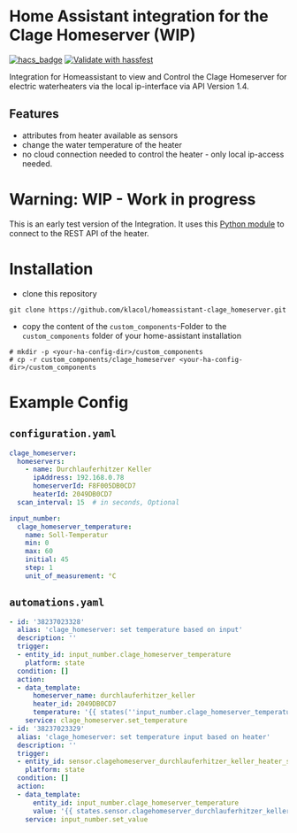 # Home Assistant integration for the Clage Homeserver (WIP)

[![hacs_badge](https://img.shields.io/badge/HACS-Default-orange.svg)](https://github.com/custom-components/hacs)
[![Validate with hassfest](https://github.com/klacol/homeassistant-clage_homeserver/actions/workflows/hassfest.yaml/badge.svg)](https://github.com/klacol/homeassistant-clage_homeserver/actions/workflows/hassfest.yaml)

Integration for Homeassistant to view and Control the Clage Homeserver for electric waterheaters via the local ip-interface via API Version 1.4.

## Features
- attributes from heater available as sensors
- change the water temperature of the heater
- no cloud connection needed to control the heater - only local ip-access needed.

# Warning: WIP - Work in progress
This is an early test version of the Integration.
It uses this [Python module](https://github.com/klacol/clage_homeserver) to connect to the REST API of the heater.


# Installation

- clone this repository
```
git clone https://github.com/klacol/homeassistant-clage_homeserver.git
```
- copy the content of the `custom_components`-Folder to the `custom_components` folder of your home-assistant installation

```
# mkdir -p <your-ha-config-dir>/custom_components
# cp -r custom_components/clage_homeserver <your-ha-config-dir>/custom_components
```

# Example Config

## `configuration.yaml`

```yaml
clage_homeserver:
  homeservers:
    - name: Durchlauferhitzer Keller
      ipAddress: 192.168.0.78
      homeserverId: F8F005DB0CD7
      heaterId: 2049DB0CD7
  scan_interval: 15  # in seconds, Optional
```

```yaml
input_number:
  clage_homeserver_temperature:
    name: Soll-Temperatur
    min: 0
    max: 60
    initial: 45
    step: 1
    unit_of_measurement: °C
```

## `automations.yaml`

```yaml
- id: '38237023328'
  alias: 'clage_homeserver: set temperature based on input'
  description: ''
  trigger:
  - entity_id: input_number.clage_homeserver_temperature
    platform: state
  condition: []
  action:
  - data_template:
      homeserver_name: durchlauferhitzer_keller
      heater_id: 2049DB0CD7
      temperature: '{{ states(''input_number.clage_homeserver_temperature'') }}'
    service: clage_homeserver.set_temperature
- id: '38237023329'
  alias: 'clage_homeserver: set temperature input based on heater'
  description: ''
  trigger:
  - entity_id: sensor.clagehomeserver_durchlauferhitzer_keller_heater_status_setpoint
    platform: state
  condition: []
  action:
  - data_template:
      entity_id: input_number.clage_homeserver_temperature
      value: '{{ states.sensor.clagehomeserver_durchlauferhitzer_keller_heater_status_setpoint.state }}'
    service: input_number.set_value
```



<!-- # Sample View
![screenshot of Home Assistant](doc/ha_entity_view.png) -->